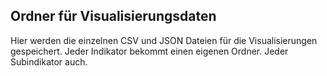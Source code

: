 ## Ordner für Visualisierungsdaten

Hier werden die einzelnen CSV und JSON Dateien für die Visualisierungen
gespeichert.
Jeder Indikator bekommt einen eigenen Ordner. Jeder Subindikator auch.
